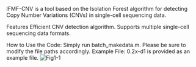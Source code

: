 
IFMF-CNV is a tool based on the Isolation Forest algorithm for detecting Copy Number Variations (CNVs) in single-cell sequencing data.

Features
Efficient CNV detection algorithm.
Supports multiple single-cell sequencing data formats.


How to Use the Code:
Simply run batch_makedata.m. Please be sure to modify the file paths accordingly.
Example File: 0.2x-d1 is provided as an example file.
![Fig1-1](https://github.com/user-attachments/assets/5b5a24e3-a7dc-483f-8702-28df5af42156)

